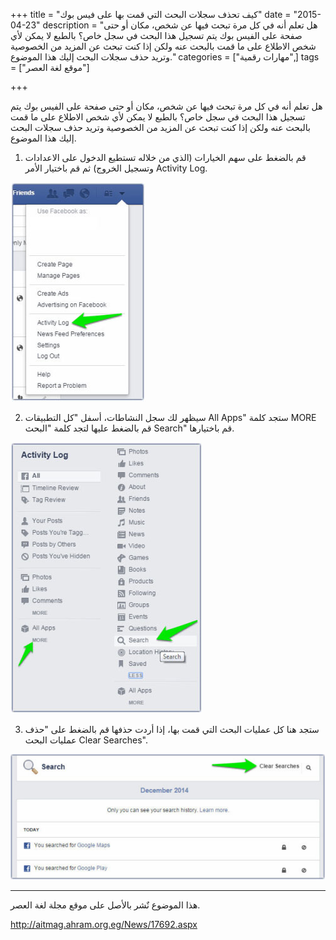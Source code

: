 +++
title = "كيف تحذف سجلات البحث التي قمت بها على فيس بوك"
date = "2015-04-23"
description = "هل تعلم أنه في كل مرة تبحث فيها عن شخص، مكان أو حتى صفحة على الفيس بوك يتم تسجيل هذا البحث في سجل خاص؟ بالطبع لا يمكن لأي شخص الاطلاع على ما قمت بالبحث عنه ولكن إذا كنت تبحث عن المزيد من الخصوصية وتريد حذف سجلات البحث إليك هذا الموضوع."
categories = ["مهارات رقمية",]
tags = ["موقع لغة العصر"]

+++

هل تعلم أنه في كل مرة تبحث فيها عن شخص، مكان أو حتى صفحة على الفيس بوك يتم تسجيل هذا البحث في سجل خاص؟
بالطبع لا يمكن لأي شخص الاطلاع على ما قمت بالبحث عنه ولكن إذا كنت تبحث عن المزيد من الخصوصية وتريد حذف سجلات البحث إليك هذا الموضوع.

1. قم بالضغط على سهم الخيارات (الذي من خلاله تستطيع الدخول على الاعدادات وتسجيل الخروج) ثم قم باختيار الأمر Activity Log.

![1](images/2015-635654192711526727-152.jpg)

2. سيظهر لك سجل النشاطات، أسفل "كل التطبيقات All Apps" ستجد كلمة MORE قم بالضغط عليها لتجد كلمة "البحث Search" قم باختيارها.

![2](images/2015-635654192875588177-558.jpg)

3. ستجد هنا كل عمليات البحث التي قمت بها، إذا أردت حذفها قم بالضغط على "حذف عمليات البحث Clear Searches".

![3](thumbnail-2015-635654193032930920-293.jpg)

---
هذا الموضوع نٌشر باﻷصل على موقع مجلة لغة العصر.

http://aitmag.ahram.org.eg/News/17692.aspx